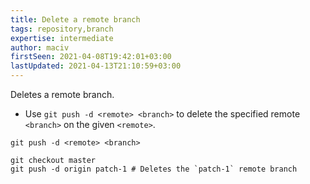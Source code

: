 ```yaml
---
title: Delete a remote branch
tags: repository,branch
expertise: intermediate
author: maciv
firstSeen: 2021-04-08T19:42:01+03:00
lastUpdated: 2021-04-13T21:10:59+03:00
---
```


Deletes a remote branch.

- Use `git push -d <remote> <branch>` to delete the specified remote `<branch>` on the given `<remote>`.

```shell
git push -d <remote> <branch>
```

```shell
git checkout master
git push -d origin patch-1 # Deletes the `patch-1` remote branch
```
